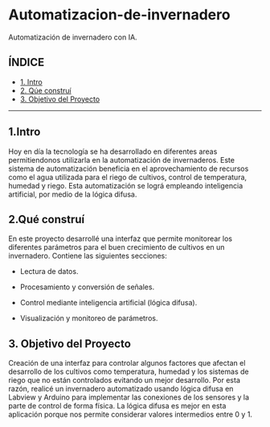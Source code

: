 # Automatizacion-de-invernadero
Automatización de invernadero con IA.



## **ÍNDICE**

* [1. Intro](https://github.com/AlondraRdz01/Automatizacion-de-invernadero#1intro)
* [2. Qúe construí](https://github.com/AlondraRdz01/Automatizacion-de-invernadero/blob/main/README.md#2qu%C3%A9-constru%C3%AD)
* [3. Objetivo del Proyecto](https://github.com/AlondraRdz01/Automatizacion-de-invernadero/blob/main/README.md#3-objetivo-del-proyecto)


****

## 1.Intro
Hoy en día la tecnología se ha desarrollado en diferentes areas permitiendonos utilizarla en la automatización de invernaderos. Este sistema de automatización beneficia en el aprovechamiento de recursos como el agua utilizada para el riego de cultivos, control de temperatura, humedad y riego. Esta automatización se lográ empleando inteligencia artificial, por medio de la lógica difusa. 

## 2.Qué construí
En este proyecto desarrollé una interfaz que permite monitorear los diferentes parámetros para el buen crecimiento de cultivos en un invernadero. 
Contiene las siguientes secciones: 

* Lectura de datos.

* Procesamiento y conversión de señales.

* Control mediante inteligencia artificial (lógica difusa).

* Visualización y monitoreo de parámetros.

## 3. Objetivo del Proyecto
Creación de una interfaz para controlar algunos factores que afectan el desarrollo de los cultivos como temperatura, humedad y los sistemas de riego que no están controlados evitando un mejor desarrollo. Por esta razón, realicé un invernadero automatizado usando lógica difusa en Labview y Arduino para implementar las conexiones de los sensores y la parte de control de forma física. La lógica difusa es mejor en esta aplicación porque nos permite considerar valores intermedios entre 0 y 1.


